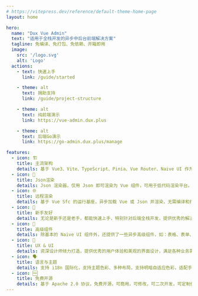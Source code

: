 ```yaml
---
# https://vitepress.dev/reference/default-theme-home-page
layout: home

hero:
  name: "Dux Vue Admin"
  text: "适用于全栈开发的异步中后台前端解决方案"
  tagline: 免编译、免打包、免依赖、开箱即用
  image:
    src: '/logo.svg'
    alt: 'Logo'
  actions:
    - text: 快速上手
      link: /guide/started

    - theme: alt
      text: 捐助支持
      link: /guide/project-structure

    - theme: alt
      text: 纯前端演示
      link: https://vue-admin.dux.plus

    - theme: alt
      text: 后端Go演示
      link: https://go-admin.dux.plus/manage

features:
  - icon: 🏗️
    title: 主流架构
    details: 基于 Vue3、Vite、TypeScript、Pinia、Vue Router、Naive UI 作为基础架构。
  - icon: 📄
    title: Json渲染
    details: Json 渲染器，仅用 Json 即可渲染为 Vue 组件，可用于低代码渲染平台。
  - icon: 🌐
    title: 远程渲染
    details: 基于 Vue Sfc 的运行基座，异步加载 Vue 或 Json 并渲染，无需编译和打包。
  - icon: 👶
    title: 新手友好
    details: 无论是新手还是老手，都能快速上手，特别针对后端全栈开发，提供优秀的解决方案。
  - icon: 💼
    title: 高级组件
    details: 除基本的 Naive UI 组件外，还提供了一些异步高级组件，如：表格、表单、选择、级联、动态输入等。
  - icon: 🎨
    title: UX & UI
    details: 资深设计师倾力打造，提供优秀的用户体验和美观的界面设计，满足各种业务需求。
  - icon: 🗣️
    title: 语言与主题
    details: 支持 i18n 国际化，支持主题色彩、多种布局，支持明暗自适应色彩，适配手机、平板电脑自适应。
  - icon: 🆓
    title: 免费开源
    details: 基于 Apache 2.0 协议，免费开源，可商用，可修改，可二次开发，可定制化。
---
```



